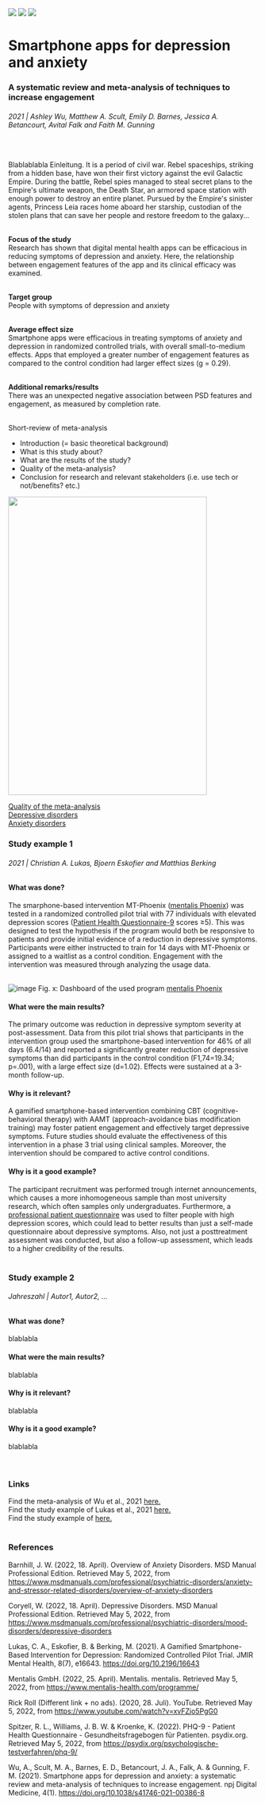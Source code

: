 <img src="https://user-images.githubusercontent.com/102897955/161445546-c87ba866-4d19-45b6-838a-7a3e83556826.PNG">
<img src="https://user-images.githubusercontent.com/102897955/161445754-8a0f5bb1-fb93-4953-84da-dfde02e3867e.png">
<img src="https://user-images.githubusercontent.com/102897955/161445757-7595ec48-8e96-4e85-89d4-37a2f88f0e3d.png">

# Smartphone apps for depression and anxiety
### A systematic review and meta-analysis of techniques to increase engagement
###### 2021 | Ashley Wu, Matthew A. Scult, Emily D. Barnes, Jessica A. Betancourt, Avital Falk and Faith M. Gunning
<br>

Blablablabla Einleitung. It is a period of civil war. Rebel spaceships, striking from a hidden base, have won their first victory against the evil Galactic Empire. During the battle, Rebel spies managed to steal secret plans to the Empire's ultimate weapon, the Death Star, an armored space station with enough power to destroy an entire planet. Pursued by the Empire's sinister agents, Princess Leia races home aboard her starship, custodian of the stolen plans that can save her people and restore freedom to the galaxy... <br> <br>

**Focus of the study** <br>
Research has shown that digital mental health apps can be efficacious in reducing symptoms of depression and anxiety. Here, the relationship between engagement features of the app and its clinical efficacy was examined. <br> <br>

**Target group** <br>
People with symptoms of depression and anxiety <br> <br>

**Average effect size** <br>
Smartphone apps were efficacious in treating symptoms of anxiety and depression in randomized controlled trials, with overall small-to-medium effects. Apps that employed a greater number of engagement features as compared to the control condition had larger effect sizes (g = 0.29). <br> <br>

**Additional remarks/results** <br>
There was an unexpected negative association between PSD features and engagement, as measured by completion rate. <br> <br>

Short-review of meta-analysis
- Introduction (= basic theoretical background)
- What is this study about?
- What are the results of the study?
- Quality of the meta-analysis? 
- Conclusion for research and relevant stakeholders (i.e. use tech or not/benefits? etc.)

<img src="https://user-images.githubusercontent.com/102897955/161444921-582ac29f-0aa1-4a61-a2e8-42e97d306b46.png" width="400" height="600">

[Quality of the meta-analysis](https://github.com/amanibrandweiner/Meta_Analysis_Quality/blob/main/README.md) <br>
[Depressive disorders](https://www.msdmanuals.com/professional/psychiatric-disorders/mood-disorders/depressive-disorders) <br>
[Anxiety disorders](https://www.msdmanuals.com/professional/psychiatric-disorders/anxiety-and-stressor-related-disorders/overview-of-anxiety-disorders) <br>

### Study example 1
###### 2021 | Christian A. Lukas, Bjoern Eskofier and Matthias Berking

#### What was done? <br>
The smarphone-based intervention MT-Phoenix ([mentalis Phoenix](https://www.mentalis-health.com/programme/)) was tested in a randomized controlled pilot trial with 77 individuals with elevated depression scores ([Patient Health Questionnaire-9](https://psydix.org/psychologische-testverfahren/phq-9/) scores ≥5). This was designed to test the hypothesis if the program would both be responsive to patients and provide initial evidence of a reduction in depressive symptoms. Participants were either instructed to train for 14 days with MT-Phoenix or assigned to a waitlist as a control condition. Engagement with the intervention was measured through analyzing the usage data. <br>
<br>

![image](https://user-images.githubusercontent.com/102897955/164520278-96982175-a5ad-493c-b40d-572f537cd8d3.png) Fig. x: Dashboard of the used program [mentalis Phoenix](https://www.mentalis-health.com/programme/)

#### What were the main results? <br>
The primary outcome was reduction in depressive symptom severity at post-assessment. Data from this pilot trial shows that participants in the intervention group used the smartphone-based intervention for 46% of all days (6.4/14) and reported a significantly greater reduction of depressive symptoms than did participants in the control condition (F1,74=19.34; p=.001), with a large effect size (d=1.02). Effects were sustained at a 3-month follow-up. <br>

#### Why is it relevant? <br>
A gamified smartphone-based intervention combining CBT (cognitive-behavioral therapy) with AAMT (approach-avoidance bias modification training) may foster patient engagement and effectively target depressive symptoms. Future studies should evaluate the effectiveness of this intervention in a phase 3 trial using clinical samples. Moreover, the intervention should be compared to active control conditions. <br>

#### Why is it a good example? <br>
The participant recruitment was performed trough internet announcements, which causes a more inhomogeneous sample than most university research, which often samples only undergraduates. Furthermore, a [professional patient questionnaire](https://psydix.org/psychologische-testverfahren/phq-9/) was used to filter people with high depression scores, which could lead to better results than just a self-made questionnaire about depressive symptoms. Also, not just a posttreatment assessment was conducted, but also a follow-up assessment, which leads to a higher credibility of the results. <br>
<br>

### Study example 2
###### Jahreszahl | Autor1, Autor2, ...

#### What was done? <br>
blablabla <br>

#### What were the main results? <br>
blablabla <br>

#### Why is it relevant? <br>
blablabla <br>

#### Why is it a good example? <br>
blablabla <br>
<br> <br>

### Links
Find the meta-analysis of Wu et al., 2021 [here.](https://www.ncbi.nlm.nih.gov/pmc/articles/PMC7878769/) <br>
Find the study example of Lukas et al., 2021 [here.](https://www.ncbi.nlm.nih.gov/pmc/articles/PMC8335612/) <br>
Find the study example of [here.](https://www.youtube.com/watch?v=xvFZjo5PgG0) <br>
<br>

### References

Barnhill, J. W. (2022, 18. April). Overview of Anxiety Disorders. MSD Manual Professional Edition. Retrieved May 5, 2022, from https://www.msdmanuals.com/professional/psychiatric-disorders/anxiety-and-stressor-related-disorders/overview-of-anxiety-disorders

Coryell, W. (2022, 18. April). Depressive Disorders. MSD Manual Professional Edition. Retrieved May 5, 2022, from https://www.msdmanuals.com/professional/psychiatric-disorders/mood-disorders/depressive-disorders

Lukas, C. A., Eskofier, B. & Berking, M. (2021). A Gamified Smartphone-Based Intervention for Depression: Randomized Controlled Pilot Trial. JMIR Mental Health, 8(7), e16643. https://doi.org/10.2196/16643

Mentalis GmbH. (2022, 25. April). Mentalis. mentalis. Retrieved May 5, 2022, from https://www.mentalis-health.com/programme/

Rick Roll (Different link + no ads). (2020, 28. Juli). YouTube. Retrieved May 5, 2022, from https://www.youtube.com/watch?v=xvFZjo5PgG0

Spitzer, R. L., Williams, J. B. W. & Kroenke, K. (2022). PHQ-9 - Patient Health Questionnaire - Gesundheitsfragebogen für Patienten. psydix.org. Retrieved May 5, 2022, from https://psydix.org/psychologische-testverfahren/phq-9/

Wu, A., Scult, M. A., Barnes, E. D., Betancourt, J. A., Falk, A. & Gunning, F. M. (2021). Smartphone apps for depression and anxiety: a systematic review and meta-analysis of techniques to increase engagement. npj Digital Medicine, 4(1). https://doi.org/10.1038/s41746-021-00386-8
